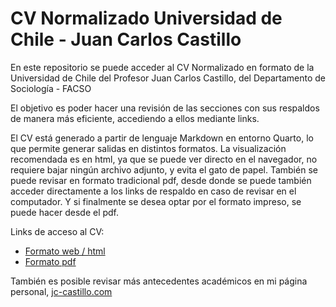 # CV Normalizado Universidad de Chile - Juan Carlos Castillo

En este repositorio se puede acceder al CV Normalizado en formato de la Universidad de Chile del Profesor Juan Carlos Castillo, del Departamento de Sociología - FACSO

El objetivo es poder hacer una revisión de las secciones con sus respaldos de manera más eficiente, accediendo a ellos mediante links.

El CV está generado a partir de lenguaje Markdown en entorno Quarto, lo que permite generar salidas en distintos formatos. La visualización recomendada es en html, ya que se puede ver directo en el navegador, no requiere bajar ningún archivo adjunto, y evita el gato de papel. También se puede revisar en formato tradicional pdf, desde donde se puede también acceder directamente a los links de respaldo en caso de revisar en el computador. Y si finalmente se desea optar por el formato impreso, se puede hacer desde el pdf.

Links de acceso al CV:

-   [Formato web / html](https://juancarloscastillo.github.io/jerarquizacion-uch/jerarquizacion.html)
-   [Formato pdf](https://juancarloscastillo.github.io/jerarquizacion-uch/jerarquizacion.pdf)

También es posible revisar más antecedentes académicos en mi página personal, [jc-castillo.com](https://jc-castillo.com/)
